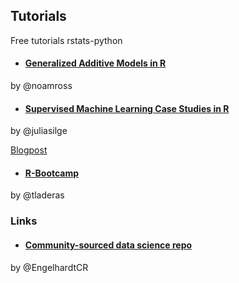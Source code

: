 ## Tutorials
Free tutorials rstats-python

* #### [Generalized Additive Models in R](https://noamross.github.io/gams-in-r-course/)
 by @noamross

* #### [Supervised Machine Learning Case Studies in R](https://supervised-ml-course.netlify.com/) 
by @juliasilge

[Blogpost](https://juliasilge.com/blog/supervised-ml-course/) 

* #### [R-Bootcamp](https://r-bootcamp.netlify.com)
by @tladeras

### Links

* #### [Community-sourced data science repo](https://github.com/Chris-Engelhardt/data_sci_guide) 
by @EngelhardtCR


